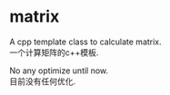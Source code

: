 # matrix
A cpp template class to calculate matrix.  
一个计算矩阵的c++模板.

No any optimize until now.  
目前没有任何优化.

